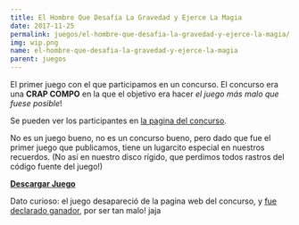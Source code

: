 ```yaml
---
title: El Hombre Que Desafía La Gravedad y Ejerce La Magia
date: 2017-11-25
permalink: juegos/el-hombre-que-desafia-la-gravedad-y-ejerce-la-magia/
img: wip.png
name: el-hombre-que-desafia-la-gravedad-y-ejerce-la-magia
parent: juegos
---
```


El primer juego con el que participamos en un concurso. El concurso era una __CRAP COMPO__ en la que el objetivo era hacer _el juego más malo que fuese posible_!

Se pueden ver los participantes en [la pagina del concurso](http://www.pixjuegos.com/crapcompo/?page_id=8).

No es un juego bueno, no es un concurso bueno, pero dado que fue el primer juego que publicamos, tiene un lugarcito especial en nuestros recuerdos. (No así en nuestro disco rígido, que perdimos todos rastros del código fuente del juego!)

[__Descargar Juego__](http://files.torresbaldi.com/el-hombre-que-desafia-la-gravedad-y-ejerce-la-magia.zip)

Dato curioso: el juego desapareció de la pagina web del concurso, y [fue declarado ganador](http://forum.bennugd.org/index.php/topic,1451.msg24555.html#msg24555), por ser tan malo! jaja